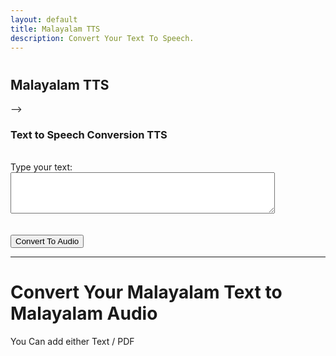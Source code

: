 ```yaml
---
layout: default
title: Malayalam TTS
description: Convert Your Text To Speech.
---
```

# 
<h2 class="centered-text" style=" font-weight: bold;">Malayalam TTS</h2> <!-- Adjust the font size -->

<link rel="stylesheet" href="styles.css">
<!-- <h2 class="centered-text" style=" font-weight: bold;">Malayalam TTS</h2> <!-- Adjust the font size --> -->

<h3>Text to Speech Conversion TTS</h3><br>

<form action="process-text" method="post">
  <label for="text-input">Type your text:</label>
  <textarea id="text-input" name="user-text" rows="4" cols="50"></textarea>
  <br><br><br>
  <button type="submit" class="btn btn-custom">Convert To Audio</button>
</form>

<hr class="centered-line">

# Convert Your Malayalam Text to Malayalam Audio
<p class="centered-text">You Can add either Text / PDF </p>
